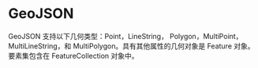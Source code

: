 # GeoJSON

GeoJSON 支持以下几何类型：Point，LineString， Polygon，MultiPoint，MultiLineString，和 MultiPolygon。具有其他属性的几何对象是 Feature 对象。要素集包含在 FeatureCollection 对象中。
